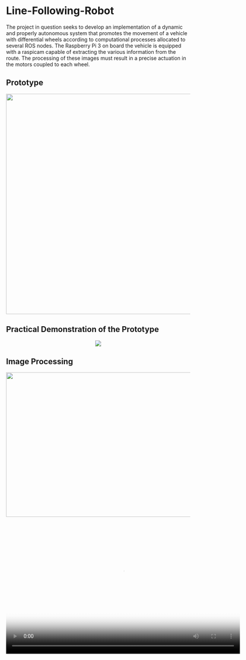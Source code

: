 # Line-Following-Robot
The project in question seeks to develop an implementation of a dynamic and properly autonomous system that promotes the movement of a vehicle with differential wheels according to computational processes allocated to several ROS nodes. The Raspberry Pi 3 on board the vehicle is equipped with a raspicam capable of extracting the various information from the route. The processing of these images must result in a precise actuation in the motors coupled to each wheel.

## Prototype
<p align="center">
<img src="https://user-images.githubusercontent.com/72403325/167471181-b0e6311e-2455-417d-816e-38ccdcce8670.png" data-canonical-src="https://user-images.githubusercontent.com/72403325/167471181-b0e6311e-2455-417d-816e-38ccdcce8670.png" width="699" height="602" />
</p>

## Practical Demonstration of the Prototype
<p align="center">
<img src="/Takes/take_1_agv_map.gif" data-canonical-src="/Takes/take_1_agv_map.gif"
</p>

## Image Processing
<p align="center">
<img src="https://user-images.githubusercontent.com/72403325/167475443-dde1c7c7-882d-44be-9964-44d7e4cf7693.png" data-canonical-src="https://user-images.githubusercontent.com/72403325/167475443-dde1c7c7-882d-44be-9964-44d7e4cf7693.png" width="528" height="395" />
</p>


<div class="video">
  <video autoplay controls id="video_intro" poster="/img/loading-vid.png" width="640" height="360">
    <source src="/Takes/Image_processing.mp4" type="/Takes/Image_processing.mp4" />
    <object class="vid-object" type="application/x-shockwave-flash" data="/video/player.swf" width="640" height="360">
      <param name="allowfullscreen" value="true">
      <param name="allowscriptaccess" value="always">
      <param name="flashvars" value="file=/video/intro.mp4&amp;autostart=true">
      <param name="wmode" value="opaque">
      <!--[if IE]><param name="movie" value="/video/player.swf"><![endif]-->
      <img src="/Takes/Image_processing.mp4" alt="LyondellBasell">
      <p>Your browser can’t play HTML5 video. <a href="/video/intro.webm">
  Download it</a> instead.</p>
    </object>
  </video>
</div><!-- /.video -->


